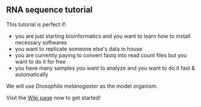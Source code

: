 ## RNA sequence tutorial

This tutorial is perfect if:

* you are just starting bioinformatics and you want to learn how to install necessary softwares
* you want to replicate someone else's data in house
* you are currently paying to convert fastq into read count files but you want to do it for free
* you have many samples you want to analyze and you want to do it fast & automatically

We will use *Drosophila melanogaster* as the model organism.

Visit the [Wiki page](https://github.com/naoto-hikawa/RNAseq_tutorial/wiki) now to get started!
